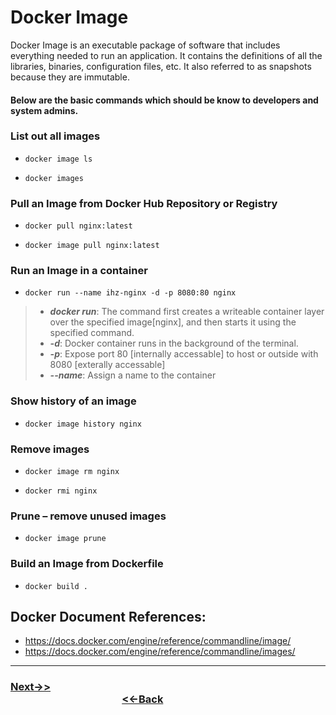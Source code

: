 # Docker Image

Docker Image is an executable package of software that includes everything needed to run an application. It contains the definitions of all the libraries, binaries, configuration files, etc. It also referred to as snapshots because they are immutable.

#### Below are the basic commands which should be know to developers and system admins.

### List out all images
-     docker image ls
-     docker images

### Pull an Image from Docker Hub Repository or Registry
-     docker pull nginx:latest
-     docker image pull nginx:latest

### Run an Image in a container
-     docker run --name ihz-nginx -d -p 8080:80 nginx
> - ***docker run***: The command first creates a writeable container layer over the specified image[nginx], and then starts it using the specified command.
> - ***-d***: Docker container runs in the background of the terminal.
> - ***-p***: Expose port 80 [internally accessable] to host or outside with 8080 [exterally accessable]
> - ***--name***: Assign a name to the container

### Show history of an image
-     docker image history nginx

### Remove images
-     docker image rm nginx
-     docker rmi nginx

### Prune – remove unused images
-     docker image prune 

### Build an Image from Dockerfile
-     docker build .

## Docker Document References:
-   <https://docs.docker.com/engine/reference/commandline/image/>
-   <https://docs.docker.com/engine/reference/commandline/images/>

---

### [Next->>](https://github.com/ihorizonsr/docker-basics/tree/main/docker-container) &nbsp; &nbsp; &nbsp; &nbsp; &nbsp; &nbsp; &nbsp; &nbsp; &nbsp; &nbsp; &nbsp; &nbsp; &nbsp; &nbsp; &nbsp; &nbsp; &nbsp; &nbsp; &nbsp; &nbsp; &nbsp; &nbsp; &nbsp; &nbsp; &nbsp; &nbsp; &nbsp; &nbsp; &nbsp; &nbsp; &nbsp; &nbsp; &nbsp; &nbsp; &nbsp; &nbsp; &nbsp; &nbsp; &nbsp; &nbsp; &nbsp; &nbsp; &nbsp; &nbsp; &nbsp; &nbsp; &nbsp; &nbsp; &nbsp; &nbsp; &nbsp; &nbsp; &nbsp; &nbsp; &nbsp; &nbsp; &nbsp; &nbsp; &nbsp; &nbsp; &nbsp; &nbsp; &nbsp; &nbsp; &nbsp; &nbsp; &nbsp; &nbsp; &nbsp; &nbsp; &nbsp; &nbsp; &nbsp; &nbsp; &nbsp; &nbsp; &nbsp; &nbsp; &nbsp; [<<-Back](https://github.com/ihorizonsr/docker-basics)


